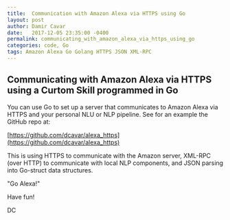 ```yaml
---
title:  Communication with Amazon Alexa via HTTPS using Go
layout: post
author: Damir Cavar
date:   2017-12-05 23:35:00 -0400
permalink: communicating_with_amazon_alexa_via_https_using_go
categories: code, Go
tags: Amazon Alexa Go Golang HTTPS JSON XML-RPC
---
```


## Communicating with Amazon Alexa via HTTPS using a Curtom Skill programmed in Go

You can use Go to set up a server that communicates to Amazon Alexa via HTTPS and your personal NLU or NLP pipeline. See for an example the GitHub repo at:

[https://github.com/dcavar/alexa_https](https://github.com/dcavar/alexa_https)

This is using HTTPS to communicate with the Amazon server, XML-RPC (over HTTP) to communicate with local NLP components, and JSON parsing into Go-struct data structures.

"Go Alexa!"

Have fun!

DC
